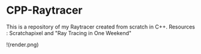 # CPP-Raytracer
This is a repository of my Raytracer created from scratch in C++. Resources : Scratchapixel and "Ray Tracing in One Weekend"

!(render.png)
